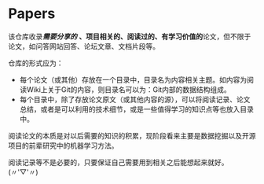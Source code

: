# Papers
该仓库收录***需要分享的*** **、项目相关的、阅读过的、有学习价值的**论文，但不限于论文，如问答网站回答、论坛文章、文档片段等。

仓库的形式应为：

- 每个论文（或其他）存放在一个目录中，目录名为内容相关主题。如内容为阅读Wiki上关于Git的内容，则目录名可以为：Git内部的数据结构组成。
- 每个目录中，除了存放论文原文（或其他内容的源），可以将阅读记录、论文总结，或者是可以利用的技术细节，或是一些值得学习的知识点等也放入目录中。

阅读论文的本质是对以后需要的知识的积累，现阶段看来主要是数据挖掘以及开源项目的前辈研究中的机器学习方法。

阅读记录等不是必要的，只要保证自己需要用到相关之后能想起来就好。(〃'▽'〃)